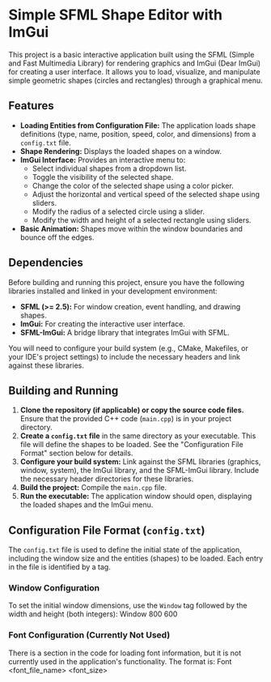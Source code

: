 # Simple SFML Shape Editor with ImGui

This project is a basic interactive application built using the SFML (Simple and Fast Multimedia Library) for rendering graphics and ImGui (Dear ImGui) for creating a user interface. It allows you to load, visualize, and manipulate simple geometric shapes (circles and rectangles) through a graphical menu.

## Features

* **Loading Entities from Configuration File:** The application loads shape definitions (type, name, position, speed, color, and dimensions) from a `config.txt` file.
* **Shape Rendering:** Displays the loaded shapes on a window.
* **ImGui Interface:** Provides an interactive menu to:
    * Select individual shapes from a dropdown list.
    * Toggle the visibility of the selected shape.
    * Change the color of the selected shape using a color picker.
    * Adjust the horizontal and vertical speed of the selected shape using sliders.
    * Modify the radius of a selected circle using a slider.
    * Modify the width and height of a selected rectangle using sliders.
* **Basic Animation:** Shapes move within the window boundaries and bounce off the edges.

## Dependencies

Before building and running this project, ensure you have the following libraries installed and linked in your development environment:

* **SFML (>= 2.5):** For window creation, event handling, and drawing shapes.
* **ImGui:** For creating the interactive user interface.
* **SFML-ImGui:** A bridge library that integrates ImGui with SFML.

You will need to configure your build system (e.g., CMake, Makefiles, or your IDE's project settings) to include the necessary headers and link against these libraries.

## Building and Running

1.  **Clone the repository (if applicable) or copy the source code files.** Ensure that the provided C++ code (`main.cpp`) is in your project directory.
2.  **Create a `config.txt` file** in the same directory as your executable. This file will define the shapes to be loaded. See the "Configuration File Format" section below for details.
3.  **Configure your build system:** Link against the SFML libraries (graphics, window, system), the ImGui library, and the SFML-ImGui library. Include the necessary header directories for these libraries.
4.  **Build the project:** Compile the `main.cpp` file.
5.  **Run the executable:** The application window should open, displaying the loaded shapes and the ImGui menu.

## Configuration File Format (`config.txt`)

The `config.txt` file is used to define the initial state of the application, including the window size and the entities (shapes) to be loaded. Each entry in the file is identified by a tag.

### Window Configuration

To set the initial window dimensions, use the `Window` tag followed by the width and height (both integers):
Window 800 600

### Font Configuration (Currently Not Used)

There is a section in the code for loading font information, but it is not currently used in the application's functionality. The format is:
Font <font_file_name> <font_size> <colorR> <colorG> <colorB>


